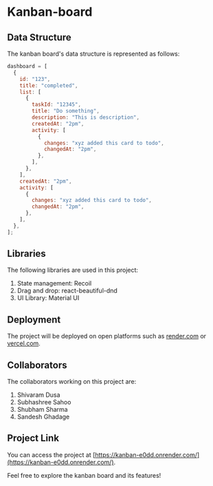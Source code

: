 # Kanban-board

## Data Structure

The kanban board's data structure is represented as follows:

```javascript
dashboard = [
  {
    id: "123",
    title: "completed",
    list: [
      {
        taskId: "12345",
        title: "Do something",
        description: "This is description",
        createdAt: "2pm",
        activity: [
          {
            changes: "xyz added this card to todo",
            changedAt: "2pm",
          },
        ],
      },
    ],
    createdAt: "2pm",
    activity: [
      {
        changes: "xyz added this card to todo",
        changedAt: "2pm",
      },
    ],
  },
];
```

## Libraries

The following libraries are used in this project:

1. State management: Recoil
2. Drag and drop: react-beautiful-dnd
3. UI Library: Material UI

## Deployment

The project will be deployed on open platforms such as [render.com](https://render.com) or [vercel.com](https://vercel.com).

## Collaborators

The collaborators working on this project are:

1. Shivaram Dusa
2. Subhashree Sahoo
3. Shubham Sharma
4. Sandesh Ghadage

## Project Link

You can access the project at [https://kanban-e0dd.onrender.com/](https://kanban-e0dd.onrender.com/).

Feel free to explore the kanban board and its features!
